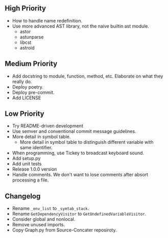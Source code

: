 ## High Priority

- How to handle name redefinition.
- Use more advanced AST library, not the naive builtin ast module.
  - astor
  - astunparse
  - libcst
  - astroid

## Medium Priority

- Add docstring to module, function, method, etc. Elaborate on what they really do.
- Deploy poetry.
- Deploy pre-commit.
- Add LICENSE

## Low Priority

- Try README-driven development
- Use semver and conventional commit message guidelines.
- More detail in symbol table.
  - More detail in symbol table to distinguish different variable with same identifier.
- When programming, use Tickey to broadcast keyboard sound.
- Add setup.py
- Add unit tests
- Release 1.0.0 version
- Handle comments. We don't want to lose comments after absort processing a file.


## Changelog

- Rename `_env_list` to `_symtab_stack`.
- Rename `GetDependencyVisitor` to `GetUndefinedVariableVisitor`.
- Consider global and nonlocal.
- Remove unused imports.
- Copy Graph.py from Source-Concater reposiroty.
